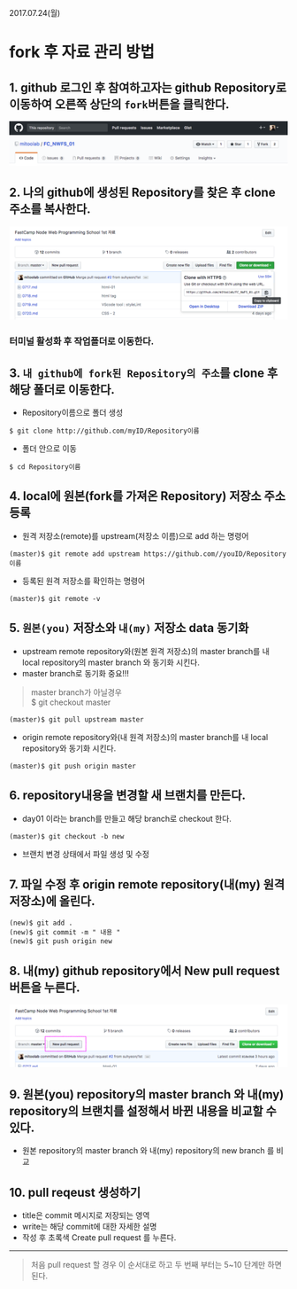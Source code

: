 2017.07.24(월)
# fork 후 자료 관리 방법

## 1. github 로그인 후 참여하고자는 github Repository로 이동하여 오른쪽 상단의  `fork`버튼을 클릭한다.  
![](images/fork.png)

## 2. 나의 github에 생성된 Repository를 찾은 후 clone 주소를 복사한다.  
![](images/clone.png)


### 터미널 활성화 후 작업폴더로 이동한다.

## 3. `내 github에 fork된 Repository의 주소`를 clone 후 해당 폴더로 이동한다.  

- Repository이름으로 폴더 생성  
```
$ git clone http://github.com/myID/Repository이름
```

- 폴더 안으로 이동  
```
$ cd Repository이름
```

## 4. local에 원본(fork를 가져온 Repository) 저장소 주소 등록  
- 원격 저장소(remote)를 upstream(저장소 이름)으로 add 하는 명령어  
```
(master)$ git remote add upstream https://github.com//youID/Repository이름
```

- 등록된 원격 저장소를 확인하는 명령어  
```
(master)$ git remote -v
``` 

## 5. `원본(you)` 저장소와 `내(my)` 저장소 data 동기화
- upstream remote repository와(원본 원격 저장소)의 master branch를 내 local repository의 master branch 와 동기화 시킨다.  
- master branch로 동기화 중요!!!  
> master branch가 아닐경우  
> $ git checkout master  
```
(master)$ git pull upstream master
```
- origin remote repository와(내 원격 저장소)의 master branch를 내 local repository와 동기화 시킨다.
```
(master)$ git push origin master
```

## 6. repository내용을 변경할 새 브랜치를 만든다.
- day01 이라는 branch를 만들고 해당 branch로 checkout 한다.
```
(master)$ git checkout -b new
```
- 브랜치 변경 상태에서 파일 생성 및 수정

## 7. 파일 수정 후 origin remote repository(내(my) 원격 저장소)에 올린다.
```
(new)$ git add .
(new)$ git commit -m " 내용 "
(new)$ git push origin new
```

## 8. 내(my) github repository에서 New pull request 버튼을 누른다.
![](images/newPullRequest.png)

## 9. 원본(you) repository의 master branch 와 내(my) repository의 브랜치를 설정해서 바뀐 내용을 비교할 수 있다.

- 원본 repository의 master branch 와 내(my) repository의 new branch 를 비교

## 10. pull reqeust 생성하기

- title은 commit 메시지로 저장되는 영역  
- write는 해당 commit에 대한 자세한 설명  
- 작성 후 초록색 Create pull request 를 누른다.

---

> 처음 pull request 할 경우 이 순서대로 하고 두 번째 부터는 5~10 단계만 하면 된다.
